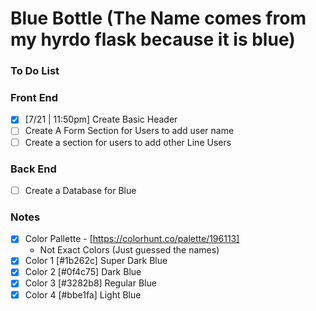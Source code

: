 # Blue Bottle (The Name comes from my hyrdo flask because it is blue)

### To Do List

### Front End
- [x] [7/21 | 11:50pm] Create Basic Header 
- [ ] Create A Form Section for Users to add user name
- [ ] Create a section for users to add other Line Users

### Back End
- [ ] Create a Database for Blue 


### Notes
- [x] Color Pallette - [https://colorhunt.co/palette/196113]
    - Not Exact Colors (Just guessed the names)
- [x] Color 1 [#1b262c] Super Dark Blue
- [x] Color 2 [#0f4c75] Dark Blue
- [x] Color 3 [#3282b8] Regular Blue
- [x] Color 4 [#bbe1fa] Light Blue
